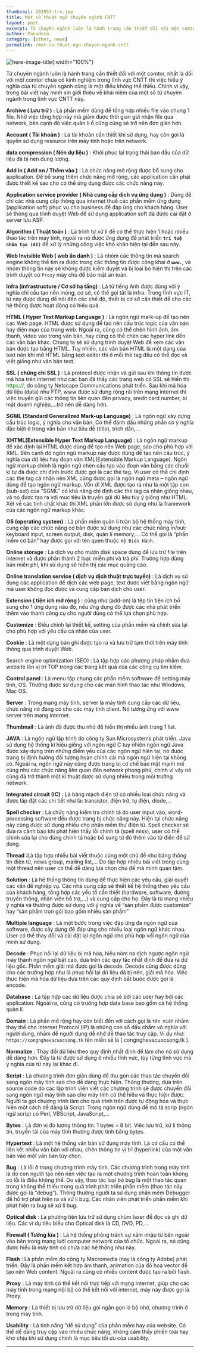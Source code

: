 ```yaml
---
thumbnail: 202053-t-n.jpg
title: Một số thuật ngữ chuyên ngành CNTT
layout: post
excerpt: Từ chuyên ngành luôn là hành trang cần thiết đối với một comtor
author: Panadora
category: [other, news]
permalink: /mot-so-thuat-ngu-chuyen-nganh-cntt
---
```


![here-image-title]({{baseurl}}/image/202053-title-image-tn.jpg){:width="100%"}

Từ chuyên ngành luôn là hành trang cần thiết đối với một comtor, nhất là đối với một comtor chưa có kinh nghiệm trong lĩnh vực CNTT thì việc hiểu ý nghĩa của từ chuyên ngành cũng là một điều không thể thiếu. Chính vì vậy, trong bài viết này mình xin giới thiệu về khái niệm của một số từ chuyên ngành trong lĩnh vực CNTT này.

**Archive ( Lưu trữ )** : Là phần mềm dùng để tổng hợp nhiều file vào chung 1 file. Nhờ việc tổng hợp này mà giảm được thời gian gửi nhận file qua network, bên cạnh đó việc quản lí ổ cứng cũng sẽ trở nên đơn giản hơn.

**Account ( Tài khoản )** : Là tài khoản cần thiết khi sử dụng, hay còn gọi là quyền sử dụng resource trên máy tính hoặc trên network.

**data compression ( Nén dự liệu )** : Khôi phục lại trạng thái ban đầu của dữ liệu đã bị nén dung lượng.

**Add in ( Add on / Thêm vào )** : Là chức năng mở rộng được bổ sung cho application. Để bổ sung thêm chức năng mở rộng, các application cần phải được thiết kế sao cho có thể ứng dụng được các chức năng này.

**Application service provider ( Nhà cung cấp dịch vụ ứng dụng )** : Dùng để chỉ các nhà cung cấp thông qua internet thuê các phần mềm ứng dụng (application soft) phục vụ cho business để đáp ứng cho khách hàng. User sẽ thông qua trình duyệt Web để sử dụng application soft đã được cài đặt ở server lưu ASP.

**Algorithm ( Thuật toán )** : Là trình tự xử lí để có thể thực hiện 1 hoặc nhiều thao tác trên máy tính, ngoài ra nó được ứng dụng để phát triển **`trí tuệ nhân tạo (AI)`** để xứ lý những công việc khó khăn hiện tại đến sau này.

**Web Invisible Web ( web ẩn danh )** : Là nhóm các thông tin mà search engine không thể tìm ra được trong các thông tin được công khai ở **`www.`**, và nhóm thông tin này sẽ không được kiểm duyệt và bị loại bỏ hiện thị trên các trình duyệt có `Proxy` máy chủ để bảo mật an toàn.

**Infra (infrastructure / Cơ sở hạ tầng)** : Là từ tiếng Anh được dùng với ý nghĩa chỉ cấu tạo nền móng, cơ sở, có thể gọi tắt là infra. Trong lĩnh vực IT, từ này được dùng để nói đến các chế độ, thiết bị cơ sở cần thiết để cho các hệ thống được hoạt động có hiệu quả.

**HTML ( Hyper Text Markup Language )** : Là ngôn ngữ mark-up để tạo nên các Web page. HTML được sử dụng để tạo nên cấu trúc logic của văn bản hay diện mạo của trang web. Ngoài ra, cũng có thể chèn hình ảnh, âm thanh, video vào trong văn bản, hay cũng có thể chèn các hyper link đến các văn bản khác. Chúng ta sẽ sử dụng trình duyệt Web để xem các văn bản được tạo bằng HTML. Tuy nhiên, các văn bản HTML là một dạng của text nên khi mở HTML bằng text editor thì ở mỗi thẻ tag đều có thể đọc và viết giống như văn bản text.

**SSL ( chứng chỉ SSL )** : Là protocol được nhận và gửi sau khi thông tin được mã hóa trên internet như các bạn đã thấy các trang web có SSL sẽ hiển thị <label style="color: green;">https://</label>, do công ty Netscape Communications phát triển. Sau khi mã hóa dữ liệu (data) như FTP, www được sử dụng rộng rãi trên mạng internet thì việc truyền gửi các thông tin liên quan đến privacy, sredit card number, bí mật doanh nghiệp,…trở nên dễ dàng hơn.

**SGML (Standard Generalized Mark-up Language)** : Là ngôn ngữ xây dựng cấu trúc logic, ý nghĩa cho văn bản. Có thể đánh dấu những phần có ý nghĩa đặc biệt ở trong văn bản như tiêu đề (title), trích dẫn,…

**XHTML(Extensible Hyper Text Markup Language)** : Là ngôn ngữ markup để xác định lại HTML được dùng để tạo nên Web page, sao cho phù hợp với XML. Bên cạnh đó ngôn ngữ markup này được dùng để tạo nên cấu trúc, ý nghĩa của dữ liệu hay đoạn văn XML(Extensible Markup Language). Ngôn ngữ markup chính là ngôn ngữ chèn cấu tạo vào đoạn văn bằng các chuỗi kí tự đã được chỉ định trước được gọi là các thẻ tag. Vì user có thể chỉ định các thẻ tag cá nhân nên XML cũng được gọi là ngôn ngữ meta – ngôn ngữ dùng để tạo ngôn ngữ markup. Vốn dĩ XML được tạo ra như là một tập con (sub-set) của “SGML” có khả năng chỉ định các thẻ tag cá nhân giống nhau, và nó được tạo ra với mục tiêu là truyền gửi dữ liệu tùy ý giống như HTML. Xét về các tính chất khác thì XML phần lớn được sử dụng như là framework của các ngôn ngữ markup khác.

**OS (operating system)** : Là phần mềm quản lí toàn bộ hệ thống máy tính, cung cấp các chức năng cơ bản được sử dụng như các chức năng in/out: keyboard input, screen output, disk, quản lí memory,… Có thể gọi là “phần mềm cơ bản” hay được gọi với tên quen thuộc `Hệ Điều Hành`.

**Online storage** : Là dịch vụ cho mượn disk space dùng để lưu trữ file trên internet và được phân thành 2 loại: miễn phí và trả phí. Trường hợp dùng bản miễn phí, khi sử dụng sẽ hiển thị các mục quảng cáo.

**Online translation service ( dịch vụ dịch thuật trực tuyến)** : Là dịch vụ sử dụng các application để dịch các web page, text được viết bằng ngôn ngữ mà user không đọc được và cung cấp bản dịch cho user.

**Extension ( tiện ích mở rộng )** : cũng như (add-on) là tệp tin tiện ích bổ sung cho 1 ứng dụng nào đó, nếu ứng dụng đó được các nhà phát triển thêm vào thanh công cụ cho người dùng có thể lựa chọn phù hợp.

**Customize** : Điều chỉnh lại thiết kế, setting của phần mềm và chỉnh sửa lại cho phù hợp với yêu cầu cá nhân của user.

**Cookie** : Là một dạng bản ghi được tạo ra và lưu trữ tạm thời trên máy tính thông qua trình duyệt Web.

Search engine optimization (SEO) : Là tập hợp các phương pháp nhằm đưa website lên vị trí TOP trong các trang kết quả của các công cụ tìm kiếm.

**Control panel** : Là menu tập chung các phần mềm software để setting máy tính, OS. Thường được sử dụng cho các màn hình thao tác như Windows, Mac OS.

**Server** : Trong mạng máy tính, server là máy tính cung cấp các dữ liệu, chức năng nó đang có cho các máy tính client. Nó tương ứng với www server trên mạng internet.

**Thumbnail** : Là ảnh đã được thu nhỏ để hiển thị nhiều ảnh trong 1 list.

**JAVA** : Là ngôn ngữ lập trình do công ty Sun Microsystems phát triển. Java sử dụng hệ thống kí hiệu giống với ngôn ngữ C tuy nhiên ngôn ngữ Java được xây dựng trên những điểm yếu của các ngôn ngữ hiên tại, nó được trang bị định hướng đối tượng hoàn chỉnh cái mà ngôn ngữ hiện tại không có. Ngoài ra, ngôn ngữ này cũng được trang bị cơ chế bảo mật mạnh mẽ cũng như các chức năng liên quan đến network phong phú, chính vì vậy nó cũng đã trở thành một kĩ thuật được sử dụng nhiều trong môi trường network.

**Integrated circuit (IC)** : Là bảng mạch điện tử có nhiều loại chức năng và được lắp đặt các chi tiết như là: transistor, điện trở, tụ điện, diode,…

**Spell checker** : Là chức năng kiểm tra chính tả do user input vào, word-processing software đều được trang bị chức năng này. Hiện tại chức năng này cũng được sử dụng nhiều cho phần mềm thư điện tử. Spell checker sẽ đưa ra cảnh báo khi phát hiện thấy lỗi chính tả (spell miss), user có thể chỉnh sửa lại cho đúng chính tả hoặc bổ sung từ đó thêm vào từ điển để sử dụng.

**Thread** :Là tập hợp nhiều bài viết thuộc cùng một chủ đề như bảng thông tin điện tử, news group, mailing list,… Do tập hợp nhiều bài viết trong cùng một thread nên user có thể dễ dàng lựa chọn chủ đề mà mình quan tâm.

**Solution** : Là hệ thống thông tin dùng để thực hiện các yêu cầu, giải quyết các vấn đề nghiệp vụ. Các nhà cung cấp sẽ thiết kế hệ thống theo yêu cầu của khách hàng, tổng hợp các yếu tố cần thiết (hardware, software, đường truyền thông, nhân viên hỗ trợ,…) và cung cấp cho họ. Đây là từ mang nhiều ý nghĩa và thường được sử dụng với ý nghĩa về “sản phẩm được customize” hay “sản phẩm trọn gói bao gồm nhiều sản phẩm”

**Multiple language** : Là một bước trong việc đáp ứng đa ngôn ngữ của software, được xây dựng để đáp ứng cho nhiều loại ngôn ngữ khác nhau. User có thể thay đổi và cài đặt lại ngôn ngữ cho phù hợp với ngôn ngữ của mình sử dụng.

**Decode** : Phục hồi lại dữ liệu bị mã hóa, hiểu nôm na dịch ngược ngôn ngữ máy thành ngôn ngữ bật cao, dựa trên các quy tắc nhất định để đưa ra dữ liệu gốc. Phần mềm giải mã được gọi là decode. Decode cũng được dùng cho các trường hợp như là phục hồi lại dữ liệu đã bị nén, giải mã hóa. Việc thực hiện mã hóa dữ liệu dựa trên các quy định bắt buộc được gọi là encode.

**Database** : Là tập hợp các dữ liệu được chia sẻ bởi các user hay bởi các application. Ngoài ra, cũng có trường hợp data base bao gồm cả hệ thống quản lí.

**Domain** : Là phần mở rộng hay còn biết đến với cách gọi là `tên miền` nhằm thay thế cho Internet Protocol (IP) là những con số dấu chấm vô nghĩa với người dùng, nhầm để người dụng dễ nhớ dễ thao tác truy cập. Ví dụ như: `https://congnghevacuocsong.tk` tên miền sẽ là ( congnghevacuocsong.tk ).

**Normalize** : Thay đổi dữ liệu theo quy định nhất định để làm cho nó sử dụng dễ dàng hơn. Đây là từ được sử dụng ở nhiều lĩnh vực, tùy từng lĩnh vực mà ý nghĩa của từ này lại khác đi.

**Script** : Là chương trình đơn giản dùng để thu gọn các thao tác chuyển đổi sang ngôn máy tính sao cho dễ dàng thực hiện. Thông thường, dựa trên source code do các lập trình viên viết các chương trình sẽ được chuyển đổi sang ngôn ngữ máy tính sao cho máy tính có thể hiểu và thực hiện được. Người ta gọi chương trình làm cho quá trình trên được tự động hóa và thực hiện một cách dễ dàng là Script. Trong ngôn ngữ dùng để mô tả scrip (ngôn ngữ scrip) có Perl, VBScript, JavaScript,…

**Bytes** : Là đơn vị đo lượng thông tin. 1 bytes = 8 bit. Việc lưu trữ, xử lí thông tin, truyền tải của máy tính thường được tính bằng bytes.

**Hypertext** : Là một hệ thống văn bản sử dụng máy tính. Là cơ cấu có thể liên kết nhiều văn bản với nhau, chèn thông tin vị trí (hyperlink) của một văn bản vào một văn bản tùy chọn.

**Bug** : Là lỗi ở trong chương trình máy tính. Các chương trình trong máy tính là do con người tạo nên nên việc tạo ra một chương trình hoàn toàn không có lỗi là điều không thể. Do vậy, thao tác loại bỏ bug là một thao tác quan trong không thể thiếu trong quá trình phát triển phần mềm (thao tác này được gọi là “debug”). Thông thường người ta sử dụng phần mềm Debugger để hỗ trợ phát hiện ra và xử lí bug. Các nhân viên phát triển phần mềm khi phát hiện ra bug sẽ xử lí bug.

**Optical disk** : Là phương tiện lưu trữ sử dụng chùm laser để đọc và ghi dữ liệu. Các ví dụ tiêu biểu cho Optical disk là CD, DVD, PD,…

**Firewall ( Tường lửa )** : Là hệ thống phòng tránh sự xâm nhập từ bên ngoài vào bên trong mạng lưới computer network của tổ chức. Ngoài ra, nó cũng được hiểu là máy tính có chứa các hệ thống như này.

**Flash** : Là phần mềm do công ty Macromedia (nay là công ty Adobe) phát triển. Đây là phần mềm kết hợp âm thanh, animation của đồ họa vector để tạo nên Web content. Ngoài ra cũng có nhiều content được tạo ra bởi flash.

**Proxy** : Là máy tính có thể kết nối trực tiếp với mạng internet, giúp cho các máy tính trong mạng nội bộ có thể kết nối với internet, máy này được gọi là Proxy.

**Memory** : Là thiết bị lưu trữ dữ liệu gọi ngắn gọn là bộ nhớ, chương trình ở trong máy tính.

**Usability** : Là tính năng “dễ sử dụng” của phần mềm hay của website. Có thể dễ dàng truy cập vào nhiều chức năng, không cảm thấy phiền toái hay khó chịu khi sử dụng chính là mục tiêu tối ưu của usability.

<hr>